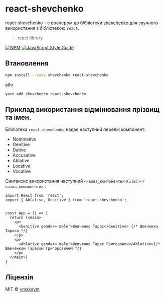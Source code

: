 # react-shevchenko

react-shevchenko - є врапером до бібліотеки [shevchenko](https://shevchenko-js.tooleks.com/#documentation) для зручного використання з бібліотекою `react`.

> react library

[![NPM](https://img.shields.io/npm/v/react-shevchenko.svg)](https://www.npmjs.com/package/react-shevchenko) [![JavaScript Style Guide](https://img.shields.io/badge/code_style-standard-brightgreen.svg)](https://standardjs.com)

## Втановлення

```bash
npm install --save shevchenko react-shevchenko
```
або

```bash
yarn add shevchenko react-shevchenko
```

## Приклад використання відмінювання прізвищ та імен.

Бібліотека `react-shevchenko` надає наступний перелік компонент:

- Nominative
- Genitive
- Dative
- Accusative
- Ablative
- Locative
- Vocative

Синтаксис використання наступний `<назва_компоненти>П(І(Б))</назва_компоненти>` :

```tsx
import React from 'react';
import { Ablative, Genitive } from 'react-shevchenko';


const App = () => {
  return (<main>
    <p>
      <Genitive gender='male'>Шевченко Тарас</Genitive> {/* Шевченка Тараса */}
    </p>
    <p>
      <Ablative gender='male'>Шевченко Тарас Григорович</Ablative>{/* Шевченком Тарасом Григоровичем */}
    </p>
  </main>)
}
```

## Ліцензія

MIT © [vmaksym](https://github.com/vmaksym)
